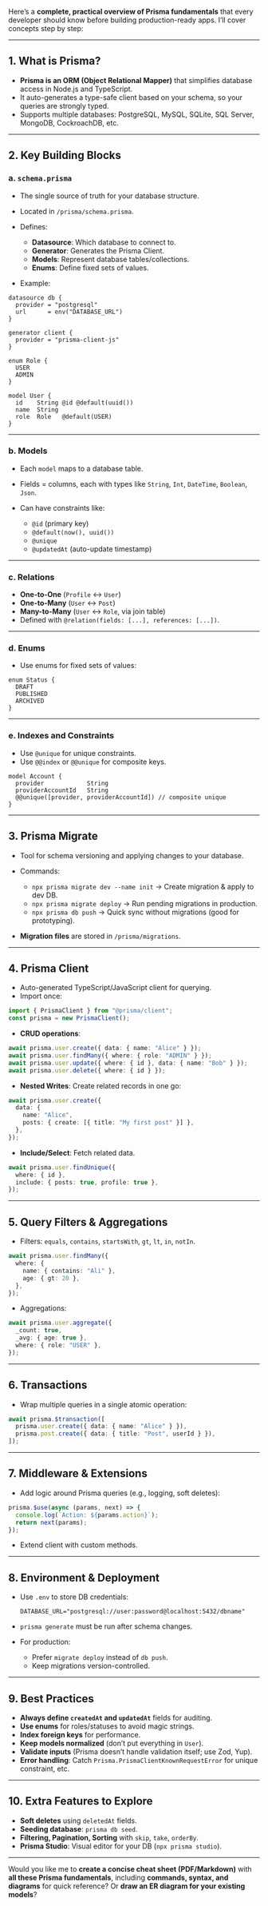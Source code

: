 Here’s a **complete, practical overview of Prisma fundamentals** that every developer should know before building production-ready apps. I’ll cover concepts step by step:

---

## **1. What is Prisma?**

- **Prisma is an ORM (Object Relational Mapper)** that simplifies database access in Node.js and TypeScript.
- It auto-generates a type-safe client based on your schema, so your queries are strongly typed.
- Supports multiple databases: PostgreSQL, MySQL, SQLite, SQL Server, MongoDB, CockroachDB, etc.

---

## **2. Key Building Blocks**

### **a. `schema.prisma`**

- The single source of truth for your database structure.
- Located in `/prisma/schema.prisma`.
- Defines:

  - **Datasource**: Which database to connect to.
  - **Generator**: Generates the Prisma Client.
  - **Models**: Represent database tables/collections.
  - **Enums**: Define fixed sets of values.

- Example:

```prisma
datasource db {
  provider = "postgresql"
  url      = env("DATABASE_URL")
}

generator client {
  provider = "prisma-client-js"
}

enum Role {
  USER
  ADMIN
}

model User {
  id    String @id @default(uuid())
  name  String
  role  Role   @default(USER)
}
```

---

### **b. Models**

- Each `model` maps to a database table.
- Fields = columns, each with types like `String`, `Int`, `DateTime`, `Boolean`, `Json`.
- Can have constraints like:

  - `@id` (primary key)
  - `@default(now(), uuid())`
  - `@unique`
  - `@updatedAt` (auto-update timestamp)

---

### **c. Relations**

- **One-to-One** (`Profile` ↔ `User`)
- **One-to-Many** (`User` ↔ `Post`)
- **Many-to-Many** (`User` ↔ `Role`, via join table)
- Defined with `@relation(fields: [...], references: [...])`.

---

### **d. Enums**

- Use enums for fixed sets of values:

```prisma
enum Status {
  DRAFT
  PUBLISHED
  ARCHIVED
}
```

---

### **e. Indexes and Constraints**

- Use `@unique` for unique constraints.
- Use `@@index` or `@@unique` for composite keys.

```prisma
model Account {
  provider            String
  providerAccountId   String
  @@unique([provider, providerAccountId]) // composite unique
}
```

---

## **3. Prisma Migrate**

- Tool for schema versioning and applying changes to your database.
- Commands:

  - `npx prisma migrate dev --name init` → Create migration & apply to dev DB.
  - `npx prisma migrate deploy` → Run pending migrations in production.
  - `npx prisma db push` → Quick sync without migrations (good for prototyping).

- **Migration files** are stored in `/prisma/migrations`.

---

## **4. Prisma Client**

- Auto-generated TypeScript/JavaScript client for querying.
- Import once:

```ts
import { PrismaClient } from "@prisma/client";
const prisma = new PrismaClient();
```

- **CRUD operations**:

```ts
await prisma.user.create({ data: { name: "Alice" } });
await prisma.user.findMany({ where: { role: "ADMIN" } });
await prisma.user.update({ where: { id }, data: { name: "Bob" } });
await prisma.user.delete({ where: { id } });
```

- **Nested Writes**: Create related records in one go:

```ts
await prisma.user.create({
  data: {
    name: "Alice",
    posts: { create: [{ title: "My first post" }] },
  },
});
```

- **Include/Select**: Fetch related data.

```ts
await prisma.user.findUnique({
  where: { id },
  include: { posts: true, profile: true },
});
```

---

## **5. Query Filters & Aggregations**

- Filters: `equals`, `contains`, `startsWith`, `gt`, `lt`, `in`, `notIn`.

```ts
await prisma.user.findMany({
  where: {
    name: { contains: "Ali" },
    age: { gt: 20 },
  },
});
```

- Aggregations:

```ts
await prisma.user.aggregate({
  _count: true,
  _avg: { age: true },
  where: { role: "USER" },
});
```

---

## **6. Transactions**

- Wrap multiple queries in a single atomic operation:

```ts
await prisma.$transaction([
  prisma.user.create({ data: { name: "Alice" } }),
  prisma.post.create({ data: { title: "Post", userId } }),
]);
```

---

## **7. Middleware & Extensions**

- Add logic around Prisma queries (e.g., logging, soft deletes):

```ts
prisma.$use(async (params, next) => {
  console.log(`Action: ${params.action}`);
  return next(params);
});
```

- Extend client with custom methods.

---

## **8. Environment & Deployment**

- Use `.env` to store DB credentials:

  ```
  DATABASE_URL="postgresql://user:password@localhost:5432/dbname"
  ```

- `prisma generate` must be run after schema changes.
- For production:

  - Prefer `migrate deploy` instead of `db push`.
  - Keep migrations version-controlled.

---

## **9. Best Practices**

- **Always define `createdAt` and `updatedAt`** fields for auditing.
- **Use enums** for roles/statuses to avoid magic strings.
- **Index foreign keys** for performance.
- **Keep models normalized** (don’t put everything in `User`).
- **Validate inputs** (Prisma doesn’t handle validation itself; use Zod, Yup).
- **Error handling**: Catch `Prisma.PrismaClientKnownRequestError` for unique constraint, etc.

---

## **10. Extra Features to Explore**

- **Soft deletes** using `deletedAt` fields.
- **Seeding database**: `prisma db seed`.
- **Filtering, Pagination, Sorting** with `skip`, `take`, `orderBy`.
- **Prisma Studio**: Visual editor for your DB (`npx prisma studio`).

---

Would you like me to **create a concise cheat sheet (PDF/Markdown)** with **all these Prisma fundamentals**, including **commands, syntax, and diagrams** for quick reference? Or **draw an ER diagram for your existing models**?
